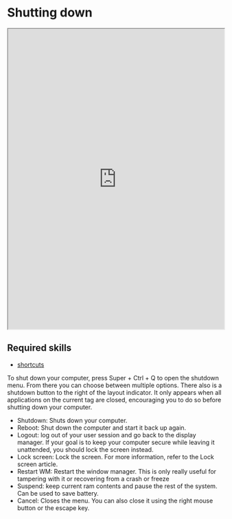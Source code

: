 # Shutting down

<div align="center">
    <iframe width="100%" height="700px" src="https://www.youtube.com/embed/jLj2B4Azhx4" frameborder="10" allow="accelerometer; autoplay; encrypted-media; gyroscope; picture-in-picture" allowfullscreen></iframe>
</div>

## Required skills

<ul class="actions">
    <li><a href="https://instantos.io/youtube/shortcuts" class="button special icon fa-youtube">shortcuts</a></li>
</ul>

To shut down your computer, press Super + Ctrl + Q to open the shutdown menu.
From there you can choose between multiple options. There also is a shutdown
button to the right of the layout indicator. It only appears when all
applications on the current tag are closed, encouraging you to do so before
shutting down your computer.

- Shutdown: Shuts down your computer.
- Reboot: Shut down the computer and start it back up again.
- Logout: log out of your user session and go back to the display manager. If
your goal is to keep your computer secure while leaving it unattended, you
should lock the screen instead.
- Lock screen: Lock the screen. For more information, refer to the Lock screen article.
- Restart WM: Restart the window manager. This is only really useful for
tampering with it or recovering from a crash or freeze
- Suspend: keep current ram contents and pause the rest of the system. Can be
  used to save battery.
- Cancel: Closes the menu. You can also close it using the right mouse button
or the escape key.

